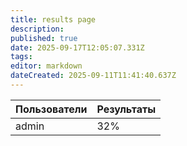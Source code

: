 ```yaml
---
title: results page
description: 
published: true
date: 2025-09-17T12:05:07.331Z
tags: 
editor: markdown
dateCreated: 2025-09-11T11:41:40.637Z
---
```


| Пользователи | Результаты |
|--------------|------------|
| admin | 32% |